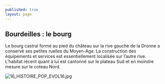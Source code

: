 ```yaml
---
published: true
layout: page
---
```

## Bourdeilles : le bourg

Le bourg castral formé au pied du château sur la rive gauche de la Dronne a conservé ses petites ruelles du Moyen-Age. La construction des équipements et services est essentiellement localisée sur l’autre rive. L’habitat récent quant à lui est cantonné sur le plateau Sud et en moindre mesure sur le coteau Nord.

![16_HISTOIRE_POP_EVOL16.jpg]({{site.baseurl}}/data/images/16/histoire/16_HISTOIRE_POP_EVOL16.jpg)


